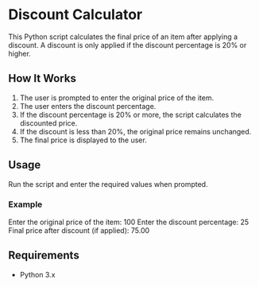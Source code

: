 # Discount Calculator

This Python script calculates the final price of an item after applying a discount. A discount is only applied if the discount percentage is 20% or higher.

## How It Works
1. The user is prompted to enter the original price of the item.
2. The user enters the discount percentage.
3. If the discount percentage is 20% or more, the script calculates the discounted price.
4. If the discount is less than 20%, the original price remains unchanged.
5. The final price is displayed to the user.

## Usage
Run the script and enter the required values when prompted.

### Example
Enter the original price of the item: 100
Enter the discount percentage: 25
Final price after discount (if applied): 75.00

## Requirements
- Python 3.x

